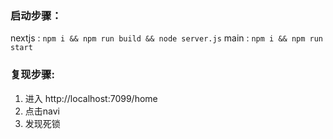 ### 启动步骤：

nextjs :  `npm i && npm run build && node server.js`
main :  `npm i && npm run start`

### 复现步骤:

1. 进入 http://localhost:7099/home
2. 点击navi
3. 发现死锁